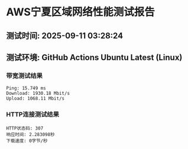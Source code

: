 # AWS宁夏区域网络性能测试报告
## 测试时间: 2025-09-11 03:28:24
## 测试环境: GitHub Actions Ubuntu Latest (Linux)

### 带宽测试结果
```
Ping: 15.749 ms
Download: 1930.18 Mbit/s
Upload: 1068.11 Mbit/s
```

### HTTP连接测试结果
```
HTTP状态码: 307
响应时间: 2.283098秒
下载速度: 0字节/秒
```

